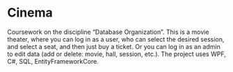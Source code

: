 # Cinema
Coursework on the discipline “Database Organization”. This is a movie theater, where you can log in as a user, who can select the desired session, and select a seat, and then just buy a ticket. Or you can log in as an admin to edit data (add or delete: movie, hall, session, etc.). The project uses WPF, C#, SQL, EntityFrameworkCore.